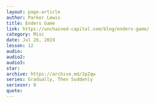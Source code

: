 ```yaml
---
layout: page-article
author: Parker Lewis
title: Enders Game
link: https://unchained-capital.com/blog/enders-game/
category: Misc
date: Jul 26, 2019
lesson: 12
audio: 
audio2: 
audio3: 
star: 
archive: https://archive.md/2pZqw
series: Gradually, Then Suddenly
seriesnr: 0
quote: 
---
```

